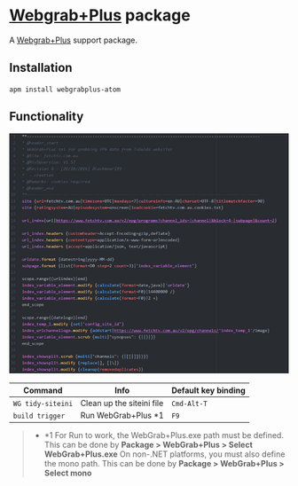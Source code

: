 # [Webgrab+Plus](http://webgrabplus.com) package

A [Webgrab+Plus](http://webgrabplus.com) support package.

## Installation
    apm install webgrabplus-atom

## Functionality

![Syntax highlighting for siteini's!](.img/syntax-highlighting.png " Webgrab+Plus - Syntax highlighting for siteini's")

| Command | Info | Default key binding |
|----------|--------|------------------
| `WG tidy-siteini` | Clean up the siteini file | `Cmd-Alt-T` |
| `build trigger` | Run WebGrab+Plus *1 | `F9` |
>- *1
    For Run to work, the WebGrab+Plus.exe path must be defined. This can be done by
    **Package > WebGrab+Plus > Select WebGrab+Plus.exe**
    On non-.NET platforms, you must also define the mono path. This can be done by
    **Package > WebGrab+Plus > Select mono**
